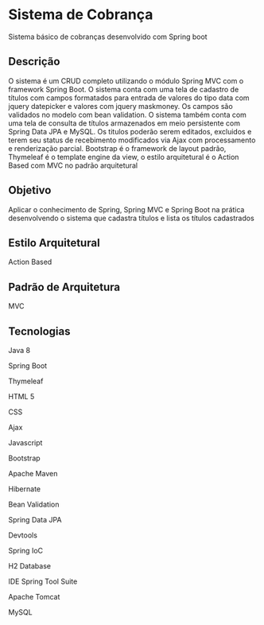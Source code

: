 <h1> Sistema de Cobrança </h1>
<p>Sistema básico de cobranças desenvolvido com Spring boot</p>

<h2>Descrição</h2>
<p>O sistema é um CRUD completo utilizando o módulo Spring MVC com o framework Spring Boot. O sistema conta com uma tela de cadastro de títulos com campos formatados para entrada de valores do tipo data com jquery datepicker e valores com jquery maskmoney. Os campos são validados no modelo com bean validation. O sistema também conta com uma tela de consulta de títulos armazenados em meio persistente com Spring Data JPA e MySQL. Os titulos poderão serem editados, excluidos e terem seu status de recebimento modificados via Ajax com processamento e renderização parcial. Bootstrap é o framework de layout padrão, Thymeleaf é o template engine da view, o estilo arquitetural é o Action Based com MVC no padrão arquitetural</p>

<h2>Objetivo</h2>
<p>Aplicar o conhecimento de Spring, Spring MVC e Spring Boot na prática desenvolvendo o sistema que cadastra títulos e lista os títulos cadastrados</p>
  
<h2>Estilo Arquitetural</h2>
<p>Action Based</p>

<h2>Padrão de Arquitetura</h2>
<p>MVC</p>
  
<h2>Tecnologias</h2>
<p>Java 8</p>
<p>Spring Boot</p>
<p>Thymeleaf</p>
<p>HTML 5</p>
<p>CSS</p>
<p>Ajax</p>
<p>Javascript</p>
<p>Bootstrap</p>
<p>Apache Maven</p>
<p>Hibernate</p>
<p>Bean Validation</p>
<p>Spring Data JPA</p>
<p>Devtools</p>
<p>Spring IoC</p>
<p>H2 Database</p>
<p>IDE Spring Tool Suite</p>
<p>Apache Tomcat</p>
<p>MySQL</p>
